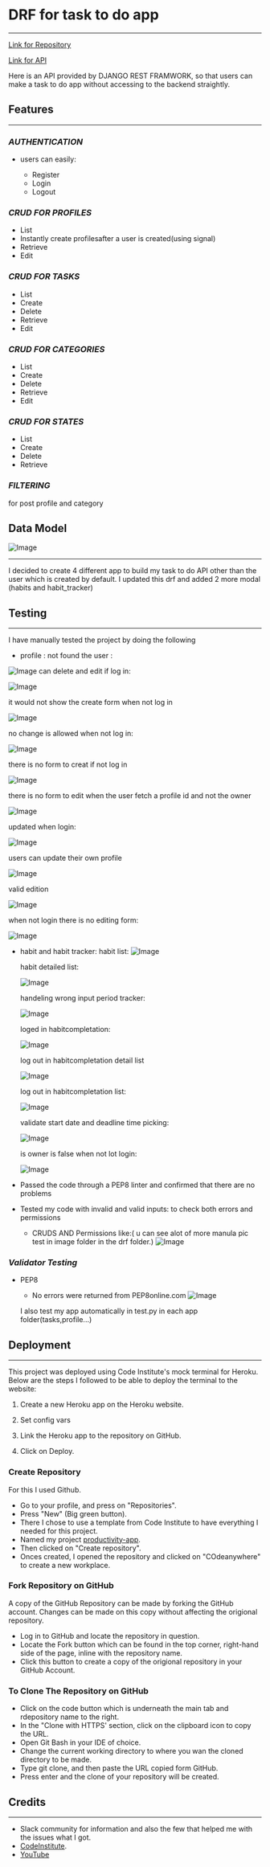 # DRF for task to do app

---

[Link for Repository](https://github.com/Mahsak89/productivity-app)

[Link for API](https://productive-c40034b33280.herokuapp.com/)

Here is an API provided by DJANGO REST FRAMWORK, so that users can make a task to do app without accessing to the backend straightly.

## Features

---

### **_AUTHENTICATION_**

- users can easily:

  - Register
  - Login
  - Logout

### **_CRUD FOR PROFILES_**

- List
- Instantly create profilesafter a user is created(using signal)
- Retrieve
- Edit

### **_CRUD FOR TASKS_**

- List
- Create
- Delete
- Retrieve
- Edit

### **_CRUD FOR CATEGORIES_**

- List
- Create
- Delete
- Retrieve
- Edit

### **_CRUD FOR STATES_**

- List
- Create
- Delete
- Retrieve

### **_FILTERING_**

for post profile and category

## Data Model

![Image](image/erd.png)

---

I decided to create 4 different app to build my task to do API other than the user which is created by default.
I updated this drf and added 2 more modal (habits and habit_tracker)

## Testing

---

I have manually tested the project by doing the following 
  
- profile :
not found the user :

![Image](image/drf/profilestest/404notfound.png)
can delete and edit if log in:

![Image](image/drf/profilestest/candeleteandeditiflogin.png)

it would not show the create form when not log in

![Image](image/drf/profilestest/3.png)

no change is allowed when not  log in:

![Image](image/drf/profilestest/4.png)

there is no form to creat if not log in

![Image](image/drf/profilestest/5.png)

there is no form to edit when the user fetch a profile id and not the owner

![Image](image/drf/profilestest/6.png)

updated when login:

![Image](image/drf/profilestest/7.png)

users can update their own profile

![Image](image/drf/profilestest/8.png)

valid edition

![Image](image/drf/profilestest/9.png)

when not login there is no editing form:

![Image](image/drf/profilestest/10.png)

- habit and habit tracker:
    habit list:
    ![Image](image/drf/profilestest/11.png)
    
    habit detailed list:

    ![Image](image/drf/profilestest/12.png)

    handeling wrong input period tracker:

    ![Image](image/drf/profilestest/13.png)

    loged in habitcompletation:

    ![Image](image/drf/profilestest/14.png)

    log out in habitcompletation detail list

    ![Image](image/drf/profilestest/15.png)

    log out in habitcompletation list:

    ![Image](image/drf/profilestest/16.png)
    
    validate start date and deadline time picking:
    
    ![Image](image/drf/profilestest/17.png)

    is owner is false when not lot login:

    ![Image](image/drf/profilestest/20.png)
    
    


    








- Passed the code through a PEP8 linter and confirmed that there are no problems
- Tested my code with invalid and valid inputs: to check both errors and permissions
  - CRUDS AND Permissions like:( u can see alot of more manula pic test in image folder in the drf folder.)
    ![Image](image/isownerisalse.png)

### **_Validator Testing_**

- PEP8

  - No errors were returned from PEP8online.com
    ![Image](image/pep8.png)

  I also test my app automatically in test.py in each app folder(tasks,profile...)

## Deployment

---

This project was deployed using Code Institute's mock terminal for Heroku. Below are the steps I followed to be able to deploy the terminal to the website:

1. Create a new Heroku app on the Heroku website.
2. Set config vars

3. Link the Heroku app to the repository on GitHub.
4. Click on Deploy.

### Create Repository

For this I used Github.

- Go to your profile, and press on "Repositories".
- Press "New" (Big green button).
- There I chose to use a template from Code Institute to have everything I needed for this project.
- Named my project [productivity-app](https://github.com/Mahsak89/productivity-app).
- Then clicked on "Create repository".
- Onces created, I opened the repository and clicked on "COdeanywhere" to create a new workplace.

### Fork Repository on GitHub

A copy of the GitHub Repository can be made by forking the GitHub account. Changes can be made on this copy without affecting the origional repository.

- Log in to GitHub and locate the repository in question.
- Locate the Fork button which can be found in the top corner, right-hand side of the page, inline with the repository name.
- Click this button to create a copy of the origional repository in your GitHub Account.

### To Clone The Repository on GitHub

- Click on the code button which is underneath the main tab and rdepository name to the right.
- In the "Clone with HTTPS' section, click on the clipboard icon to copy the URL.
- Open Git Bash in your IDE of choice.
- Change the current working directory to where you wan the cloned directory to be made.
- Type git clone, and then paste the URL copied form GitHub.
- Press enter and the clone of your repository will be created.

## Credits

---

- Slack community for information and also the few that helped me with the issues what I got.
- [CodeInstitute](https://learn.codeinstitute.net/courses).
- [YouTube](https://www.youtube.com/results?search_query=python+battleship+game)

